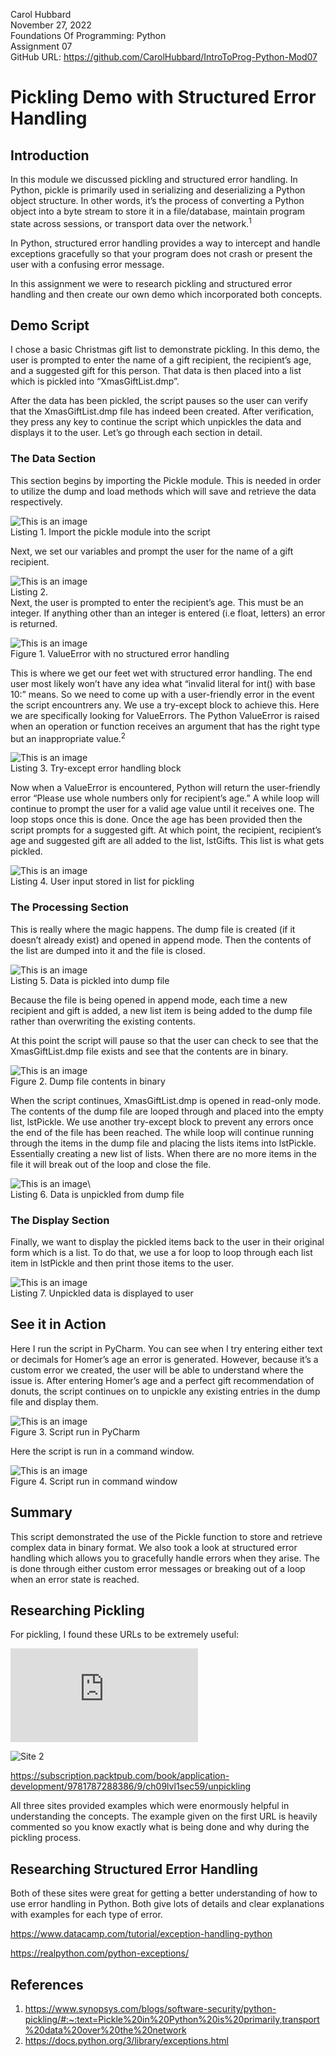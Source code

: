 Carol Hubbard \
November 27, 2022 \
Foundations Of Programming: Python \
Assignment 07 \
GitHub URL: https://github.com/CarolHubbard/IntroToProg-Python-Mod07

# Pickling Demo with Structured Error Handling

## Introduction
In this module we discussed pickling and structured error handling. In Python, pickle is primarily used in serializing and deserializing a Python object structure. In other words, it’s the process of converting a Python object into a byte stream to store it in a file/database, maintain program state across sessions, or transport data over the network.<sup>1 </sup> 

In Python, structured error handling provides a way to intercept and handle exceptions gracefully so that your program does not crash or present the user with a confusing error message.

In this assignment we were to research pickling and structured error handling and then create our own demo which incorporated both concepts.

## Demo Script
I chose a basic Christmas gift list to demonstrate pickling. In this demo, the user is prompted to enter the name of a gift recipient, the recipient’s age, and a suggested gift for this person. That data is then placed into a list which is pickled into “XmasGiftList.dmp”.

After the data has been pickled, the script pauses so the user can verify that the XmasGiftList.dmp file has indeed been created. After verification, they press any key to continue the script which unpickles the data and displays it to the user. Let’s go through each section in detail.

### The Data Section
This section begins by importing the Pickle module. This is needed in order to utilize the dump and load methods which will save and retrieve the data respectively.
 
![This is an image](./images/Listing1.png) \
Listing 1. Import the pickle module into the script

Next, we set our variables and prompt the user for the name of a gift recipient.

![This is an image](./images/Listing2.png)\
Listing 2. \
Next, the user is prompted to enter the recipient’s age. This must be an integer. If anything other than an integer is entered (i.e float, letters) an error is returned. 

![This is an image](./images/Figure1.png) \
Figure 1. ValueError with no structured error handling

This is where we get our feet wet with structured error handling. The end user most likely won’t have any idea what “invalid literal for int() with base 10:” means. So we need to come up with a user-friendly error in the event the script encountrers any. We use a try-except block to achieve this. Here we are specifically looking for ValueErrors. The Python ValueError is raised when an operation or function receives an argument that has the right type but an inappropriate value.<sup>2</sup>

![This is an image](./images/Listing3.png)\
 Listing 3. Try-except error handling block 

Now when a ValueError is encountered, Python will return the user-friendly error “Please use whole numbers only for recipient’s age.”
A while loop will continue to prompt the user for a valid age value until it receives one. The loop stops once this is done.
Once the age has been provided then the script prompts for a suggested gift. At which point, the recipient, recipient’s age and suggested gift are all added to the list, lstGifts. This list is what gets pickled.

![This is an image](./images/Listing4.png)\
Listing 4. User input stored in list for pickling

### The Processing Section
This is really where the magic happens. The dump file is created (if it doesn’t already exist) and opened in append mode. Then the contents of the list are dumped into it and the file is closed.

![This is an image](./images/Listing5.png)\
Listing 5. Data is pickled into dump file
 
Because the file is being opened in append mode, each time a new recipient and gift is added, a new list item is being added to the dump file rather than overwriting the existing contents.

At this point the script will pause so that the user can check to see that the XmasGiftList.dmp file exists and see that the contents are in binary.
 
![This is an image](./images/Figure2.png)\
Figure 2.  Dump file contents in binary

When the script continues, XmasGiftList.dmp is opened in read-only mode. The contents of the dump file are looped through and placed into the empty list, lstPickle. We use another try-except block to prevent any errors once the end of the file has been reached. The while loop will continue running through the items in the dump file and placing the lists items into lstPickle. Essentially creating a new list of lists. When there are no more items in the file it will break out of the loop and close the file.

![This is an image](./images/Listing6.png)\  
Listing 6.  Data is unpickled from dump file

### The Display Section
Finally, we want to display the pickled items back to the user in their original form which is a list. To do that, we use a for loop to loop through each list item in lstPickle and then print those items to the user.

![This is an image](./images/Listing7.png)\
Listing 7. Unpickled data is displayed to user

## See it in Action
Here I run the script in PyCharm. You can see when I try entering either text or decimals for Homer’s age an error is generated. However, because it’s a custom error we created, the user will be able to understand where the issue is. 
After entering Homer’s age and a perfect gift recommendation of donuts, the script continues on to unpickle any existing entries in the dump file and display them.

![This is an image](./images/Figure3.png)\
Figure 3. Script run in PyCharm

Here the script is run in a command window.

![This is an image](./images/Figure4.png)\
Figure 4. Script run in command window

## Summary
This script demonstrated the use of the Pickle function to store and retrieve complex data in binary format. We also took a look at structured error handling which allows you to gracefully handle errors when they arise. The is done through either custom error messages or breaking out of a loop when an error state is reached.

## Researching Pickling
For pickling, I found these URLs to be extremely useful:
 
![Site 1](https://sites.pitt.edu/~naraehan/python3/pickling.html)
 
![Site 2](https://subscription.packtpub.com/book/application-development/9781787288386/9/ch09lvl1sec58/pickling)
 
https://subscription.packtpub.com/book/application-development/9781787288386/9/ch09lvl1sec59/unpickling
 
All three sites provided examples which were enormously helpful in understanding the concepts. The example given on the first URL is heavily commented so you know exactly what is being done and why during the pickling process.

## Researching Structured Error Handling
Both of these sites were great for getting a better understanding of how to use error handling in Python. Both give lots of details and clear explanations with examples for each type of error.
 
https://www.datacamp.com/tutorial/exception-handling-python
 
https://realpython.com/python-exceptions/

## References
1.	https://www.synopsys.com/blogs/software-security/python-pickling/#:~:text=Pickle%20in%20Python%20is%20primarily,transport%20data%20over%20the%20network
2.	https://docs.python.org/3/library/exceptions.html
